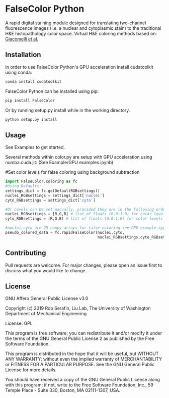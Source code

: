 # FalseColor Python

A rapid digital staining module designed for translating two-channel fluorescence images (i.e. a nuclear and cytoplasmic stain) to the traditional H&E histopathology color space. Virtual H&E coloring methods based on: [Giacomelli et al.](https://journals.plos.org/plosone/article?id=10.1371/journal.pone.0159337)


## Installation

In order to use FalseColor Python's GPU acceleration install cudatoolkit using conda:
```bash
conda install cudatoolkit
```

FalseColor Python can be installed using pip:

```bash
pip install FalseColor
```

Or by running setup.py install while in the working directory.

```bash
python setup.py install
```


## Usage
See Examples to get started.

Several methods within color.py are setup with GPU acceleration using numba.cuda.jit:
(See Example/GPU examples.ipynb)

#Set color levels for false coloring using background subtraction
```python
import FalseColor.coloring as fc
#Using Defaults:
settings_dict = fc.getDefaultRGBsettings()
nuclei_RGBsettings = settings_dict['nuclei']
cyto_RGBsettings = settings_dict['cyto']
```

```python
#Or Levels can be set manually, provided they are in the following order
nuclei_RGBsettings = [R,G,B] # list of floats (0.0:1.0) for color levels in nuclear channel
cyto_RGBsettings = [R,G,B] # list of floats (0.0:1.0) for color levels in cyto channel

#nuclei,cyto are 2D numpy arrays for false coloring see GPU example.ipynb for more details
pseudo_colored_data = fc.rapidFalseColor(nuclei,cyto,
                                         nuclei_RGBsettings,cyto_RGBsettings)
```

## Contributing
Pull requests are welcome. For major changes, please open an issue first to discuss what you would like to change.

## License 
GNU Affero General Public License v3.0

Copyright (c) 2019 Rob Serafin, Liu Lab, 
The University of Washington Department of Mechanical Engineering 
 
  License: GPL
 
  This program is free software; you can redistribute it and/or
  modify it under the terms of the GNU General Public License 2
  as published by the Free Software Foundation.
 
  This program is distributed in the hope that it will be useful,
  but WITHOUT ANY WARRANTY; without even the implied warranty of
  MERCHANTABILITY or FITNESS FOR A PARTICULAR PURPOSE.  See the
  GNU General Public License for more details.
 
   You should have received a copy of the GNU General Public License
  along with this program; if not, write to the Free Software
  Foundation, Inc., 59 Temple Place - Suite 330, Boston, MA  02111-1307, USA.
 
